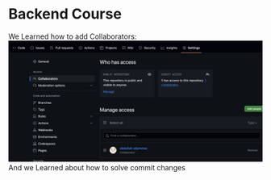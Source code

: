 Backend Course
===========================
We Learned how to add Collaborators:![Collaborators page](./Collab.png "Collab")
And we Learned about how to solve commit changes
